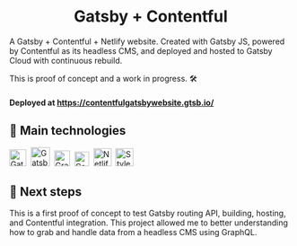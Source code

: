
<h1 align="center">
  Gatsby + Contentful
</h1>

A  Gatsby + Contentful + Netlify website. Created with Gatsby JS, powered by Contentful as its headless CMS, and deployed and hosted to Gatsby Cloud with continuous rebuild.  

This is proof of concept and a work in progress. 🛠

#### Deployed at https://contentfulgatsbywebsite.gtsb.io/

## 🚀 Main technologies

<p align="left">
<a href="https://github.com/gdhebling"><img alt="Gatsby" src="https://www.gatsbyjs.com/Gatsby-Monogram.svg" width="30" /></a>&nbsp
<a href="https://github.com/gdhebling"><img alt="Gatsby" src="https://api.iconify.design/logos:react.svg" width="34" /></a>&nbsp
<a href="https://github.com/gdhebling"><img alt="GraphQL" src="https://api.iconify.design/logos:graphql.svg" width="28" /></a>&nbsp
<a href="https://github.com/gdhebling"><img alt="Contentful" src="https://api.iconify.design/logos-contentful.svg" width="26" /></a>&nbsp
<a href="https://github.com/gdhebling"><img alt="Netlify" src="https://api.iconify.design/vscode-icons:file-type-netlify.svg" width="32" /></a>&nbsp
<a href="https://github.com/gdhebling"><img alt="Styled Components" src="https://avatars2.githubusercontent.com/u/20658825?s=200&v=4" width="32" /></a>
</p>

## 🎯 Next steps
This is a first proof of concept to test Gatsby routing API, building, hosting, and Contentful integration. This project allowed me to better understanding how to grab and handle data from a headless CMS using GraphQL. 
